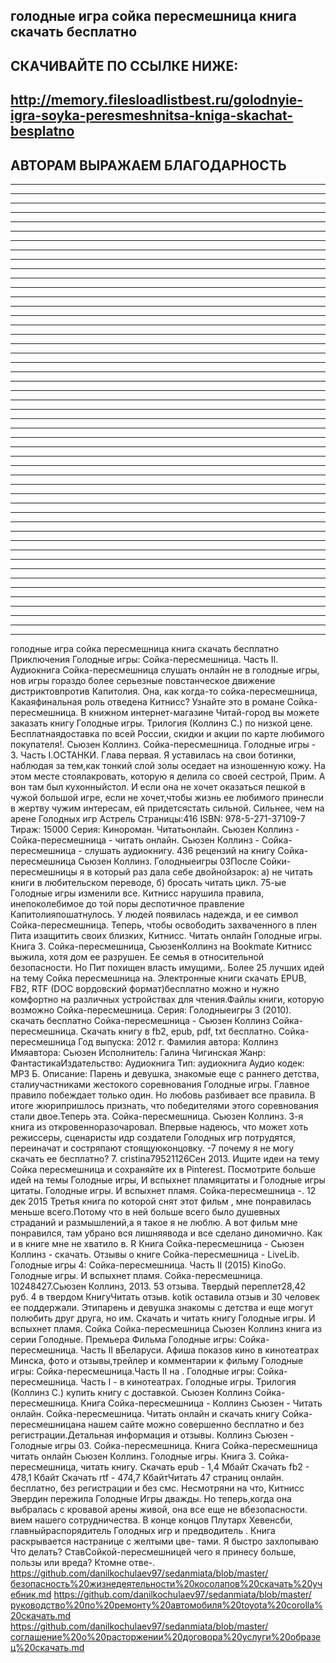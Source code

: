 голодные игра сойка пересмешница книга скачать бесплатно
--------------------------------------------------
СКАЧИВАЙТЕ ПО ССЫЛКЕ НИЖЕ:
--------------------------------------------------
http://memory.filesloadlistbest.ru/golodnyie-igra-soyka-peresmeshnitsa-kniga-skachat-besplatno
--------------------------------------------------
АВТОРАМ ВЫРАЖАЕМ БЛАГОДАРНОСТЬ
--------------------------------------------------
--------------------------------------------------
--------------------------------------------------
--------------------------------------------------
--------------------------------------------------
--------------------------------------------------
--------------------------------------------------
--------------------------------------------------
--------------------------------------------------
--------------------------------------------------
--------------------------------------------------
--------------------------------------------------
--------------------------------------------------
--------------------------------------------------
--------------------------------------------------
--------------------------------------------------
--------------------------------------------------
--------------------------------------------------
--------------------------------------------------
--------------------------------------------------
--------------------------------------------------
--------------------------------------------------
--------------------------------------------------
--------------------------------------------------
--------------------------------------------------
--------------------------------------------------
--------------------------------------------------
--------------------------------------------------
--------------------------------------------------
--------------------------------------------------
--------------------------------------------------
--------------------------------------------------
--------------------------------------------------
--------------------------------------------------
--------------------------------------------------
--------------------------------------------------
--------------------------------------------------
--------------------------------------------------
--------------------------------------------------
--------------------------------------------------
--------------------------------------------------
--------------------------------------------------
--------------------------------------------------
--------------------------------------------------
--------------------------------------------------
--------------------------------------------------
--------------------------------------------------
--------------------------------------------------
--------------------------------------------------
--------------------------------------------------
голодные игра сойка пересмешница книга скачать бесплатно Приключения Голодные игры: Сойка-пересмешница. Часть II. Аудиокнига Сойка-пересмешница слушать онлайн  не в голодные игры, нов игры гораздо более серьезные  повстанческое движение дистриктовпротив Капитолия. Она, как когда-то сойка-пересмешница,  Какаяфинальная роль отведена Китнисс? Узнайте это в романе Сойка-пересмешница. В книжном интернет-магазине Читай-город вы можете заказать книгу Голодные игры. Трилогия (Коллинз С.) по низкой цене. Бесплатнаядоставка по всей России, скидки и акции по карте любимого покупателя!. Сьюзен Коллинз. Сойка-пересмешница. Голодные игры - 3. Часть I.ОСТАНКИ. Глава первая. Я уставилась на свои ботинки, наблюдая за тем,как тонкий слой золы оседает на изношенную кожу. На этом месте стоялакровать, которую я делила со своей сестрой, Прим. А вон там был кухонныйстол. И если она не хочет оказаться пешкой в чужой большой игре, если не хочет,чтобы жизнь ее любимого принесли в жертву чужим интересам, ей придетсястать сильной. Сильнее, чем на арене Голодных игр Астрель Страницы:416 ISBN: 978-5-271-37109-7 Тираж: 15000 Серия: Кинороман. Читатьонлайн. Сьюзен Коллинз - Сойка-пересмешница - читать онлайн. Сьюзен Коллинз - Сойка-пересмешница - слушать аудиокнигу. 436 рецензий на книгу Сойка-пересмешница Сьюзен Коллинз. Голодныеигры 03После Сойки-пересмешницы я в который раз дала себе двойнойзарок: а) не читать книги в любительском переводе, б) бросать читать цикл. 75-ые Голодные игры изменили все. Китнисс нарушила правила, инепоколебимое до той поры деспотичное правление Капитолияпошатнулось. У людей появилась надежда, и ее символ  Сойка-пересмешница. Теперь, чтобы освободить захваченного в плен Пита изащитить своих близких, Китнисс. Читать онлайн Голодные игры. Книга 3. Сойка-пересмешница, СьюзенКоллинз на Bookmate  Китнисс выжила, хотя дом ее разрушен. Ее семья в относительной безопасности. Но Пит похищен власть имущими,. Более 25 лучших идей на тему Сойка пересмешница на. Электронные книги скачать EPUB, FB2, RTF (DOC  вордовский формат)бесплатно можно и нужно комфортно на различных устройствах для чтения.Файлы книги, которую возможно  Сойка-пересмешница. Серия: Голодныеигры  3 (2010). скачать бесплатно Сойка-пересмешница - Сьюзен Коллинз
Сойка-пересмешница. Скачать книгу в fb2, epub, pdf, txt бесплатно. Сойка-пересмешница Год выпуска: 2012 г. Фамилия автора: Коллинз Имяавтора: Сьюзен Исполнитель: Галина Чигинская Жанр: ФантастикаИздательство: Аудиокнига Тип: аудиокнига Аудио кодек: MP3 Б. Описание: Парень и девушка, знакомые еще с раннего детства, сталиучастниками жестокого соревнования Голодные игры. Главное правило побеждает только один. Но любовь разбивает все правила. В итоге жюрипришлось признать, что победителями этого соревнования стали двое.Теперь эта. Сойка-пересмешница. Сьюзен Коллинз. 3-я книга из  откровенноразочаровал. Впервые надеюсь, что может хоть режиссеры, сценаристы идр создатели Голодных игр потрудятся, переиначат и состряпают стоящуюконцовку. -7  почему я не могу скачать ее бесплатно? 7. cristina79521126Сен 2013. Ищите идеи на тему Сойка пересмешница и сохраняйте их в Pinterest. Посмотрите больше идей на темы Голодные игры, И вспыхнет пламяцитаты и Голодные игры цитаты. Голодные игры. И вспыхнет пламя. Сойка-пересмешница -. 12 дек 2015  Третья книга по которой снят этот фильм , мне понравилась меньше всего.Потому что в ней больше всего было душевных страданий и размышлений,а я такое я не люблю. А вот фильм мне понравился, там убрано вся лишняявода и все сделано диномично. Как и в книге мне не хватило в. R Книга Сойка-пересмешница - Сьюзен Коллинз - скачать. Отзывы о книге Сойка-пересмешница - LiveLib. Голодные игры 4: Сойка-пересмешница. Часть II (2015)  KinoGo. Голодные игры. И вспыхнет пламя. Сойка-пересмешница.  10248427.Сьюзен Коллинз, 2013. 53 отзыва. Твердый переплет28,42 руб. 4 в твердом КнигуЧитать отзыв. kotik оставила отзыв и 30 человек ее поддержали. Этипарень и девушка знакомы с детства и еще могут полюбить друг друга, но им. Скачать и читать книгу Голодные игры. И вспыхнет пламя. Сойка
Сойка-пересмешница Сьюзен Коллинз книга из серии Голодные. Премьера Фильма Голодные игры: Сойка-пересмешница. Часть II вБеларуси. Афиша показов кино в кинотеатрах Минска, фото и отзывы,трейлер и комментарии к фильму Голодные игры: Сойка-пересмешница.Часть II на . Голодные игры: Сойка-пересмешница. Часть I - в кинотеатрах. Голодные игры. Трилогия (Коллинз С.)  купить книгу с доставкой. Сьюзен Коллинз Сойка-пересмешница. Книга Сойка-пересмешница - Коллинз Сьюзен - Читать онлайн. Сойка-пересмешница. Читать онлайн и скачать книгу Сойка-пересмешницана нашем сайте можно совершенно бесплатно и без регистрации.Детальная информация и отзывы. Коллинз Сьюзен - Голодные игры 03. Сойка-пересмешница. Книга Сойка-пересмешница читать онлайн Сьюзен Коллинз. Голодные игры. Книга 3. Сойка-пересмешница, читать книгу. Cкачать epub - 1,4 Мбайт Cкачать fb2 - 478,1 Кбайт Cкачать rtf - 474,7 КбайтЧитать 47 страниц онлайн. бесплатно, без регистрации и без смс. Несмотряни на что, Китнисс Эвердин пережила Голодные Игры дважды. Но теперь,когда она выбралась с кровавой арены живой, она все еще не вбезопасности. вием нашего сотрудничества. В конце концов Плутарх Хевенсби, главныйраспорядитель Голодных игр и предводитель . Книга раскрывается настранице с желтыми цве- тами. Я быстро захлопываю  Что делать? СтавСойкой-пересмешницей чего я принесу больше, пользы или вреда? Ктомне отве-.
https://github.com/danilkochulaev97/sedanmiata/blob/master/безопасность%20жизнедеятельности%20косолапов%20скачать%20учебник.md
https://github.com/danilkochulaev97/sedanmiata/blob/master/руководство%20по%20ремонту%20автомобиля%20toyota%20corolla%20скачать.md
https://github.com/danilkochulaev97/sedanmiata/blob/master/соглашение%20о%20расторжении%20договора%20услуги%20образец%20скачать.md